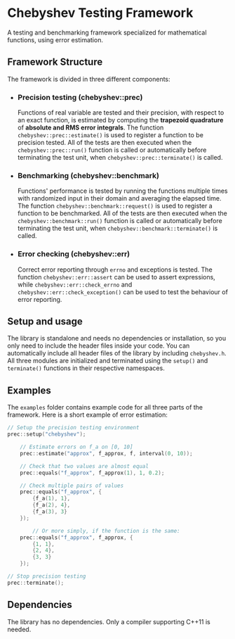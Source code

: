 # Chebyshev Testing Framework
A testing and benchmarking framework specialized for mathematical functions, using error estimation.

## Framework Structure
The framework is divided in three different components:

- ### Precision testing (chebyshev::prec)
	Functions of real variable are tested and their precision, with respect to an exact function, is estimated by computing the **trapezoid quadrature** of **absolute and RMS error integrals**.
	The function `chebyshev::prec::estimate()` is used to register a function to be precision tested. All of the tests are then executed when the `chebyshev::prec::run()` function is called or automatically before terminating the test unit, when `chebyshev::prec::terminate()` is called.

- ### Benchmarking (chebyshev::benchmark)
	Functions' performance is tested by running the functions multiple times with randomized input in their domain and averaging the elapsed time.
	The function `chebyshev::benchmark::request()` is used to register a function to be benchmarked. All of the tests are then executed when the `chebyshev::benchmark::run()` function is called or automatically before terminating the test unit, when `chebyshev::benchmark::terminate()` is called.

- ### Error checking (chebyshev::err)
	Correct error reporting through `errno` and exceptions is tested. The function `chebyshev::err::assert` can be used to assert expressions, while `chebyshev::err::check_errno` and `chebyshev::err::check_exception()` can be used to test the behaviour of error reporting.

## Setup and usage
The library is standalone and needs no dependencies or installation, so you only need to include the header files inside your code. You can automatically include all header files of the library by including `chebyshev.h`. All three modules are initialized and terminated using the `setup()` and `terminate()` functions in their respective namespaces.


## Examples
The `examples` folder contains example code for all three parts of the framework. Here is a short example of error estimation:

```c
// Setup the precision testing environment
prec::setup("chebyshev");

	// Estimate errors on f_a on [0, 10]
	prec::estimate("approx", f_approx, f, interval(0, 10));

	// Check that two values are almost equal
	prec::equals("f_approx", f_approx(1), 1, 0.2);

	// Check multiple pairs of values
	prec::equals("f_approx", {
		{f_a(1), 1},
		{f_a(2), 4},
		{f_a(3), 3}
	});

        // Or more simply, if the function is the same:
	prec::equals("f_approx", f_approx, {
		{1, 1},
		{2, 4},
		{3, 3}
	});

// Stop precision testing
prec::terminate();
```

## Dependencies
The library has no dependencies. Only a compiler supporting C++11 is needed.
